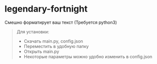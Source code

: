 # legendary-fortnight
Смешно форматирует ваш текст (Требуется python3)

> Для установки:
> - Скачать main.py, config.json
> - Переместить в удобную папку
> - Открыть main.py
> - Некоторые параметры можно удобно изменить в config.json
